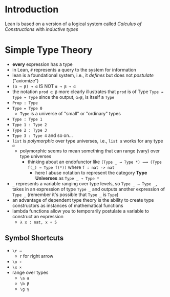 # Introduction

Lean is based on a version of a  logical system called _Calculus of Constructions_ with _inductive types_

# Simple Type Theory

- **every** expression has a type
- in Lean, `#` represents a query to the system for information
- lean is a foundational system, i.e., it _defines_ but does not _postulate_ ("axiomize")
- `(α → β) → α` IS NOT `α → β → α`
- the notation `prod α β` more clearly illustrates that `prod` is of Type `Type → Type → Type` since the output, `α⨯β`, is itself a `Type`
- `Prop : Type`
- `Type = Type 0`
  - `Type` is a universe of "small" or "ordinary" types
- `Type : Type 1`
- `Type 1 : Type 2`
- `Type 2 : Type 3`
- `Type 3 : Type 4` and so on...
- `list` is _polymorphic_ over type universes, i.e., `list α` works for any type `α`
  - polymorphic seems to mean something that can range (vary) over type universes
    - thinking about an endofunctor like `(Type _ → Type *) ⟿ (Type f(_) → Type f(*))` where `f : nat -> nat`
      - here I abuse notation to represent the category **Type Universes** as `Type _ → Type *`
- `_` represents a variable ranging over type levels, so `Type _ → Type _`, takes in an expression of type `Type _` and outputs another expression of `Type _` (remember it's possible that `Type _` is `Type`)
- an advantage of dependent type theory is the ability to create type constructors as instances of mathematical functions
- lambda functions allow you to temporarily postulate a variable to construct an expression
  - `λ x : nat, x + 5`

## Symbol Shortcuts

- `\r →`
  - r for right arrow
- `\o ∘`
- `\x ⨯`
- range over types
  - `\a α`
  - `\b β`
  - `\g γ`
